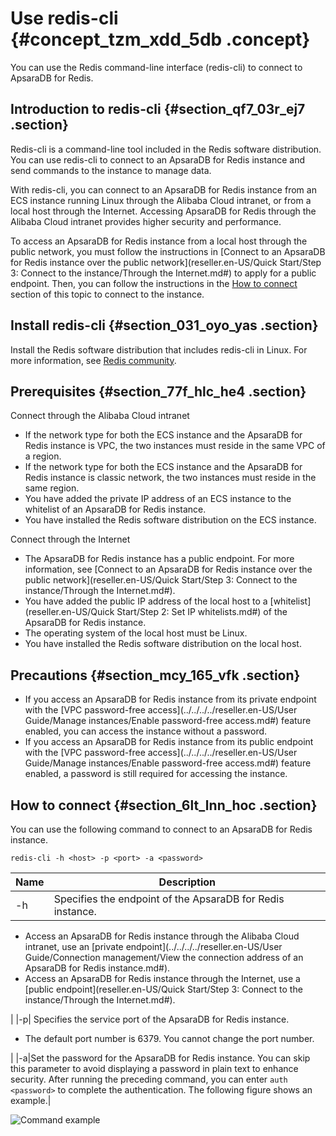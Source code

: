 # Use redis-cli {#concept_tzm_xdd_5db .concept}

You can use the Redis command-line interface \(redis-cli\) to connect to ApsaraDB for Redis.

## Introduction to redis-cli {#section_qf7_03r_ej7 .section}

Redis-cli is a command-line tool included in the Redis software distribution. You can use redis-cli to connect to an ApsaraDB for Redis instance and send commands to the instance to manage data.

With redis-cli, you can connect to an ApsaraDB for Redis instance from an ECS instance running Linux through the Alibaba Cloud intranet, or from a local host through the Internet. Accessing ApsaraDB for Redis through the Alibaba Cloud intranet provides higher security and performance.

To access an ApsaraDB for Redis instance from a local host through the public network, you must follow the instructions in [Connect to an ApsaraDB for Redis instance over the public network](reseller.en-US/Quick Start/Step 3: Connect to the instance/Through the Internet.md#) to apply for a public endpoint. Then, you can follow the instructions in the [How to connect](#section_6lt_lnn_hoc) section of this topic to connect to the instance.

## Install redis-cli {#section_031_oyo_yas .section}

Install the Redis software distribution that includes redis-cli in Linux. For more information, see [Redis community](https://redis.io/download).

## Prerequisites {#section_77f_hlc_he4 .section}

Connect through the Alibaba Cloud intranet

-   If the network type for both the ECS instance and the ApsaraDB for Redis instance is VPC, the two instances must reside in the same VPC of a region.
-   If the network type for both the ECS instance and the ApsaraDB for Redis instance is classic network, the two instances must reside in the same region.
-   You have added the private IP address of an ECS instance to the whitelist of an ApsaraDB for Redis instance.
-   You have installed the Redis software distribution on the ECS instance.

Connect through the Internet

-   The ApsaraDB for Redis instance has a public endpoint. For more information, see [Connect to an ApsaraDB for Redis instance over the public network](reseller.en-US/Quick Start/Step 3: Connect to the instance/Through the Internet.md#).
-   You have added the public IP address of the local host to a [whitelist](reseller.en-US/Quick Start/Step 2: Set IP whitelists.md#) of the ApsaraDB for Redis instance.
-   The operating system of the local host must be Linux.
-   You have installed the Redis software distribution on the local host.

## Precautions {#section_mcy_165_vfk .section}

-   If you access an ApsaraDB for Redis instance from its private endpoint with the [VPC password-free access](../../../../reseller.en-US/User Guide/Manage instances/Enable password-free access.md#) feature enabled, you can access the instance without a password.
-   If you access an ApsaraDB for Redis instance from its public endpoint with the [VPC password-free access](../../../../reseller.en-US/User Guide/Manage instances/Enable password-free access.md#) feature enabled, a password is still required for accessing the instance.

## How to connect {#section_6lt_lnn_hoc .section}

You can use the following command to connect to an ApsaraDB for Redis instance.

``` {#codeblock_1li_ojv_huq}
redis-cli -h <host> -p <port> -a <password>
```

|Name|Description|
|----|-----------|
|-h| Specifies the endpoint of the ApsaraDB for Redis instance.

 -   Access an ApsaraDB for Redis instance through the Alibaba Cloud intranet, use an [private endpoint](../../../../reseller.en-US/User Guide/Connection management/View the connection address of an ApsaraDB for Redis instance.md#).
-   Access an ApsaraDB for Redis instance through the Internet, use a [public endpoint](reseller.en-US/Quick Start/Step 3: Connect to the instance/Through the Internet.md#).

 |
|-p| Specifies the service port of the ApsaraDB for Redis instance.

 -   The default port number is 6379. You cannot change the port number.

 |
|-a|Set the password for the ApsaraDB for Redis instance. You can skip this parameter to avoid displaying a password in plain text to enhance security. After running the preceding command, you can enter `auth <password>` to complete the authentication. The following figure shows an example.|

![](images/51171_en-US.png "Command example")


